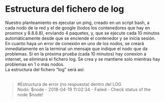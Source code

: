 Estructura del fichero de log
====
Nuestro planteamiento es ejecutar un ping, creado en un script bash, a cada nodo de la red y el de google (todos los contenedores que hay en proxmox y 8.8.8.8), enviando 4 paquetes, y, que se ejecute cada 10 minutos automáticamente desde que se enciende el contenedor y se inicia sesión.  
En cuanto haya un error de conexión en uno de los nodos, se creará inmediatamente en la terminal un mensaje que indique el nodo que da problemas. Si en la próxima prueba (cada 10 minutos) hay conexion a internet, se eliminará el fichero log. Se crea y se mantiene solo mientras hay problemas en 1 o más nodos.  
La estructura del fichero “log” será así:  
<br/>
>#Estructura de error (no respuesta) dentro del LOG   
>Nodo: $node - 2018-04-19 11:02:34 - Failed - Check status of the node $node!  
